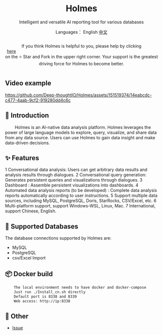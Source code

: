 <h1 align="center">Holmes</h1>

<div align="center">

Intelligent and versatile AI reporting tool for various databases


</div>

<div align="center">

  Languages： English [中文](README_CN.md)

  <div style="display: flex; align-items: center;">

If you think Holmes is helpful to you, please help by clicking <a style="display: flex; align-items: center;margin:0px 6px" target="_blank" href='https://github.com/Deep-thoughtIO/Holmes'>here</a> on the ⭐ Star and Fork in the upper right corner. Your support is the greatest driving force for Holmes to become better.


  </div>
</div>



## Video example
https://github.com/Deep-thoughtIO/Holmes/assets/151519374/14eabcdc-c477-4aab-9cf2-919280dd4c6c




## 📖 Introduction

&emsp; &emsp;Holmes is an AI-native data analysis platform. Holmes leverages the power of large language models to explore, query, visualize, and share data from any data source. Users can use Holmes to gain data insight and make data-driven decisions.



## ✨ Features

1 Conversational data analysis: Users can get arbitrary data results and analysis results through dialogues.
2 Conversational query generation: Generates persistent queries and visualizations through dialogues.
3 Dashboard : Assemble persistent visualizations into dashboards.
4 Automated data analysis reports (to be developed) : Complete data analysis reports automatically according to user instructions. 
5 Support multiple data sources, including MySQL, PostgreSQL, Doris, StarRocks, CSV/Excel, etc. 
6 Multi-platform support, support Windows-WSL, Linux, Mac. 
7 International, support Chinese, English.


## 🚀 Supported Databases

The database connections supported by Holmes are:
- MySQL
- PostgreSQL
- csv/Excel Import

## 📦 Docker build

```bash
    The local environment needs to have docker and docker-compose
    Just run ./Install_cn.sh directly
    Default port is 8338 and 8339
    Web access: http://ip:8338
```

## 📑 Other

- <a href="https://github.com/Deep-thoughtIO/Holmes/issues">Issue</a>


